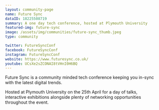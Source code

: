 ```yaml
---
layout: community-page
name: Future Sync
dataID: 18225508719
summary: A one day tech conference, hosted at Plymouth University
featured-img: future-sync
image: /assets/img/communities/future-sync_thumb.jpeg
type: community

twitter: FutureSyncConf
facebook: FutureSyncConf
instagram: FutureSyncConf
website: https://www.futuresync.co.uk/
youtube: UCsXe2sZCONAI8tVHnI0H6BQ
---
```

Future Sync is a community minded tech conference keeping you in-sync with the
latest digital trends.

Hosted at Plymouth University on the 25th April for a day of talks,
interactive exhibitions alongside plenty of networking opportunities
throughout the event.
